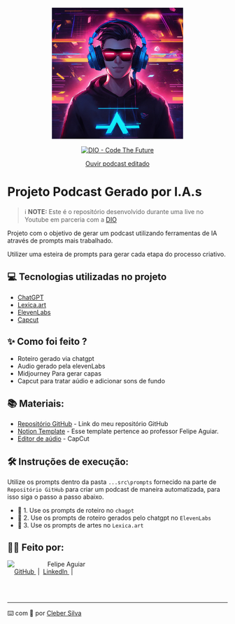 <p align="center">
    <img src="assets/cover.webp" 
    alt="capa"
    width="300px"
    height="300px">
</p>

<p align="center">
<a href="https://dio.me/">
    <img 
        src="https://img.shields.io/badge/DIO-Code_The_Future-28DA77?logo=youtube" 
        alt="DIO - Code The Future">
</a>
</p>

<div align="center">
    <a href="https://soundcloud.com/cleber-rodrigues-570119605/podcast-logica-de-programacao">Ouvir podcast editado</a>
</div>

# Projeto Podcast Gerado por I.A.s


 > ℹ️ **NOTE:** Este é o repositório desenvolvido durante uma live no Youtube em parceria com a [DIO](https://dio.me)

Projeto com o objetivo de gerar um podcast utilizando ferramentas de IA através de prompts mais trabalhado.

Utilizer uma esteira de prompts para gerar cada etapa do processo criativo.

## 💻 Tecnologias utilizadas no projeto

- [ChatGPT](https://chat.openai.com/) 
- [Lexica.art](https://www.lexica.art)
- [ElevenLabs](https://beta.elevenlabs.io/)
- [Capcut](https://www.capcut.com/pt-br/)

## ✨ Como foi feito ?

- Roteiro gerado via chatgpt
- Audio gerado pela elevenLabs
- Midjourney Para gerar capas
- Capcut para tratar aúdio e adicionar sons de fundo

## 📚 Materiais:

- [Repositório GitHub](https://github.com/csilv19/prompts-for-podcast-generate-by-ia) - Link do meu repositório GitHub
- [Notion Template](https://helpful-jump-17b.notion.site/PAS-Podcast-AI-Studio-210489e15d7a4a73b743bb159e45d06f?pvs=4) - Esse template pertence ao professor Felipe Aguiar.
- [Editor de aúdio](https://www.capcut.com/editor?from_page=landing_page&__action_from=picture_V%C3%ADdeos%20profissionais%20em%20minutos,%20n%C3%A3o%20em%20horas.) - CapCut


## 🛠️ Instruções de execução:

Utilize os prompts dentro da pasta `...src\prompts` fornecido na parte de `Repositório GitHub` para criar um podcast de maneira automatizada, para isso siga o passo a passo abaixo.

- 🤖 1. Use os prompts de roteiro no `chagpt`
- 🤖 2. Use os prompts de roteiro gerados pelo chatgpt no  `ElevenLabs`
- 🤖 3. Use os prompts de artes no `Lexica.art`

## 👨‍💻 Feito por: 

<p>
    <img 
      align=left 
      margin=10 
      width=80 
      src="https://avatars.githubusercontent.com/u/147222070?v=4"
    />
    <p>&nbsp&nbsp&nbspFelipe Aguiar<br>
    &nbsp&nbsp&nbsp
    <a 
        href="https://github.com/csilv19">
        GitHub
    </a>
    &nbsp;|&nbsp;
    <a 
        href="https://www.linkedin.com/in/cleber-rodrigues-960a69294">
        LinkedIn
    </a>
    &nbsp;|&nbsp;</p>
</p>
<br/><br/>
<p>

---

⌨️ com 💜 por [Cleber Silva](https://github.com/csilv19)
